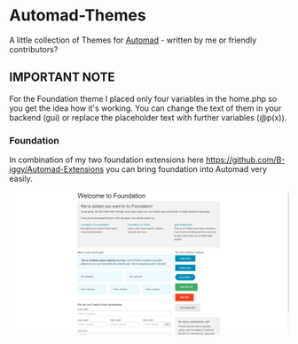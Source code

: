 # Automad-Themes
A little collection of Themes for [Automad](http://automad.org/) - written by me or friendly contributors?

## IMPORTANT NOTE

For the Foundation theme I placed only four variables in the home.php so you get the idea how it's working. You can change the text of them in your backend (gui) or replace the placeholder text with further variables (@p(x)).

### Foundation

In combination of my two foundation extensions here https://github.com/B-iggy/Automad-Extensions you can bring foundation into Automad very easily.  

![Foundation Theme Screenshot](https://github.com/B-iggy/Automad-Themes/blob/master/Automad-foundation-theme.PNG)